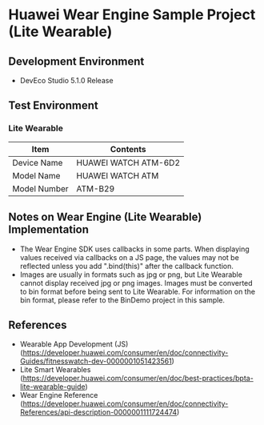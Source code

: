 # Huawei Wear Engine Sample Project (Lite Wearable)
## Development Environment
* DevEco Studio 5.1.0 Release
## Test Environment
### Lite Wearable
| Item | Contents |
| --- | --- |
| Device Name | HUAWEI WATCH ATM-6D2 |
| Model Name | HUAWEI WATCH ATM |
| Model Number | ATM-B29 |
## Notes on Wear Engine (Lite Wearable) Implementation
* The Wear Engine SDK uses callbacks in some parts. When displaying values ​​received via callbacks on a JS page, the values ​​may not be reflected unless you add ".bind(this)" after the callback function.
* Images are usually in formats such as jpg or png, but Lite Wearable cannot display received jpg or png images. Images must be converted to bin format before being sent to Lite Wearable. For information on the bin format, please refer to the BinDemo project in this sample.
## References
* Wearable App Development (JS) (https://developer.huawei.com/consumer/en/doc/connectivity-Guides/fitnesswatch-dev-0000001051423561)
* Lite Smart Wearables (https://developer.huawei.com/consumer/en/doc/best-practices/bpta-lite-wearable-guide)
* Wear Engine Reference (https://developer.huawei.com/consumer/en/doc/connectivity-References/api-description-0000001111724474)